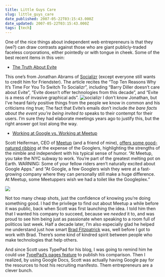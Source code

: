 ```yaml
---
title: Little Guys Care
slug: little_guys_care
date_published: 2007-05-22T03:15:43.000Z
date_updated: 2007-05-22T03:15:43.000Z
tags: [tech]
---
```


One of the nice things about independent web entrepreneurs is that they (we?) can draw contrasts against those who are giant publicly-traded faceless corporations, either pointedly or with tongue in cheek. Some of the best recent items in this vein:

- [The Truth About Evite](http://www.jabrams.com/thetruthaboutevite.html)

This one’s from Jonathan Abrams of [Socializr](http://www.socializr.com/) (except everyone still wants to credit him for Friendster). The article recites the “Top Ten Reasons Why It’s Time For You To Switch To Socializr”, including “Barry Diller doesn’t care about Evite”, “Evite doesn’t offer technologies from this decade”, and “Evite is a mess of invasive graphical ads”.
![socializr](http://static.socializr.com/images/logo_med_new.gif) I don’t know Jonathan, but I’ve heard fairly positive things from the people we know in common and his criticisms ring true; The fact that Evite’s emails don’t include *the bare facts about the event you’re being invited to* speaks to their contempt for their users. I’m sure they had elaborate meetings years ago to justify this, but the right answer got lost along the way.
- [Working at Google vs. Working at Meetup](http://docs.google.com/View?docid=dg2z5whw_41cb322p)

Scott Heiferman, CEO of [Meetup](http://www.meetup.com/) (and a friend of mine), [offers some good-natured ribbing](http://scott.heiferman.com/notes/2007/05/working.html) at the expense of the Googlers, highlighting the strengths of the nimble and independent with his typical sense of humor. “At Meetup, you take the NYC subway to work. You’re part of the greatest melting pot on Earth. WARNING: Some of your fellow riders aren’t naturally excited about Google Apps.” and “At Google, a few Googlers wish they were at a fast-growing company where they can personally still make a huge difference. At Meetup, some Meetuppers wish we had a toilet like the Googleplex.”


![](http://img3.meetupstatic.com/img/logo_tilt.gif) 

Not too many cheap shots, just the confidence of knowing you’re doing something good. I had the privilege to find out about Meetup a while before it was public, back when Scott was first launching the idea. I told him then that I wanted his company to succeed, because we *needed* it to, and was proud to see him being just as passionate when speaking to a room full of politicos last week. Half a decade later, I’m also especially glad he helped me understand just how smart [Brad Fitzpatrick](http://brad.livejournal.com/) was, well before I got to work with Brad. There’s some kind of kindred spirit between people who make technologies that help others.

And since Scott uses TypePad for his blog, I was going to remind him he could use [TypePad’s pages feature](http://everything.typepad.com/blog/2007/05/go_beyond_blogg.html) to publish his comparison. Then I realized, by using Google Docs, Scott was actually having Google pay for the resources to host his recruiting manifesto. Them entrepreneurs are a clever bunch.
